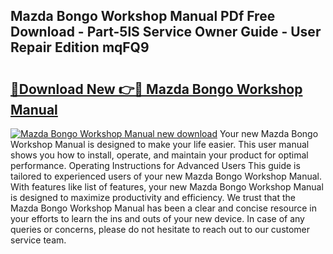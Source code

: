 ## Mazda Bongo Workshop Manual PDf Free Download - Part-5lS Service Owner Guide - User Repair Edition mqFQ9

# <h2><a href="http://cf16247.oget.top/?id=Mazda+Bongo+Workshop+Manual">🔗Download New 👉🔴 Mazda Bongo Workshop Manual</a></h2>

[![Mazda Bongo Workshop Manual new download](https://i.imgur.com/5g1atiW.png)](http://cf16247.oget.top/?id=Mazda+Bongo+Workshop+Manual)
Your new Mazda Bongo Workshop Manual is designed to make your life easier. This user manual shows you how to install, operate, and maintain your product for optimal performance. Operating Instructions for Advanced Users This guide is tailored to experienced users of your new Mazda Bongo Workshop Manual. With features like list of features, your new Mazda Bongo Workshop Manual is designed to maximize productivity and efficiency. We trust that the Mazda Bongo Workshop Manual has been a clear and concise resource in your efforts to learn the ins and outs of your new device. In case of any queries or concerns, please do not hesitate to reach out to our customer service team.

